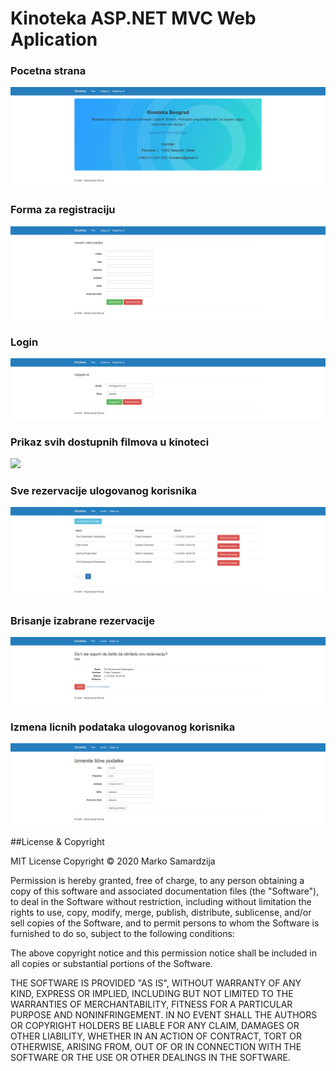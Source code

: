 # Kinoteka ASP.NET MVC Web Aplication

### Pocetna strana
<img src="Slike/MainPage.png">

### Forma za registraciju
<img src="Slike/Registracija.png">

### Login
<img src="Slike/LogIn.png">

### Prikaz svih dostupnih filmova u kinoteci
<img src="Slike/ListaFilmova">

### Sve rezervacije ulogovanog korisnika
<img src="Slike/KorisnikoveRezervacije.png">

### Brisanje izabrane rezervacije
<img src="Slike/BrisanjeRezervacije.png">

### Izmena licnih podataka ulogovanog korisnika
<img src="Slike/IzmenaPodataka.png">


##License & Copyright

MIT License Copyright © 2020 Marko Samardzija

Permission is hereby granted, free of charge, to any person obtaining a copy
of this software and associated documentation files (the "Software"), to deal
in the Software without restriction, including without limitation the rights
to use, copy, modify, merge, publish, distribute, sublicense, and/or sell
copies of the Software, and to permit persons to whom the Software is
furnished to do so, subject to the following conditions:

The above copyright notice and this permission notice shall be included in all
copies or substantial portions of the Software.

THE SOFTWARE IS PROVIDED "AS IS", WITHOUT WARRANTY OF ANY KIND, EXPRESS OR
IMPLIED, INCLUDING BUT NOT LIMITED TO THE WARRANTIES OF MERCHANTABILITY,
FITNESS FOR A PARTICULAR PURPOSE AND NONINFRINGEMENT. IN NO EVENT SHALL THE
AUTHORS OR COPYRIGHT HOLDERS BE LIABLE FOR ANY CLAIM, DAMAGES OR OTHER
LIABILITY, WHETHER IN AN ACTION OF CONTRACT, TORT OR OTHERWISE, ARISING FROM,
OUT OF OR IN CONNECTION WITH THE SOFTWARE OR THE USE OR OTHER DEALINGS IN THE
SOFTWARE.
